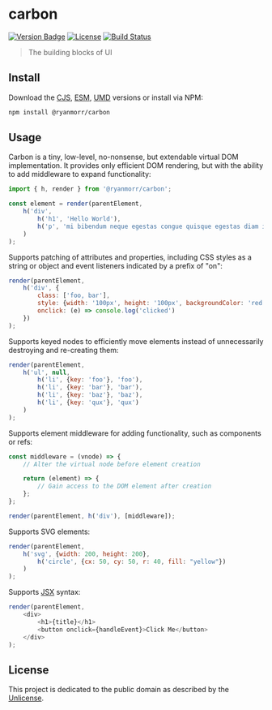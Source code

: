 # carbon

[![Version Badge][version-image]][project-url]
[![License][license-image]][license-url]
[![Build Status][build-image]][build-url]

> The building blocks of UI

## Install

Download the [CJS](https://github.com/ryanmorr/carbon/raw/master/dist/cjs/carbon.js), [ESM](https://github.com/ryanmorr/carbon/raw/master/dist/esm/carbon.js), [UMD](https://github.com/ryanmorr/carbon/raw/master/dist/umd/carbon.js) versions or install via NPM:

```sh
npm install @ryanmorr/carbon
```

## Usage

Carbon is a tiny, low-level, no-nonsense, but extendable virtual DOM implementation. It provides only efficient DOM rendering, but with the ability to add middleware to expand functionality:

```javascript
import { h, render } from '@ryanmorr/carbon';

const element = render(parentElement,
    h('div', 
        h('h1', 'Hello World'),
        h('p', 'mi bibendum neque egestas congue quisque egestas diam in arcu')
    )
);
```

Supports patching of attributes and properties, including CSS styles as a string or object and event listeners indicated by a prefix of "on":

```javascript
render(parentElement,
    h('div', {
        class: ['foo, bar'],
        style: {width: '100px', height: '100px', backgroundColor: 'red'},
        onclick: (e) => console.log('clicked')
    })
);
```

Supports keyed nodes to efficiently move elements instead of unnecessarily destroying and re-creating them:

```javascript
render(parentElement,
    h('ul', null, 
        h('li', {key: 'foo'}, 'foo'),
        h('li', {key: 'bar'}, 'bar'),
        h('li', {key: 'baz'}, 'baz'),
        h('li', {key: 'qux'}, 'qux')
    )
);
```

Supports element middleware for adding functionality, such as components or refs:

```javascript
const middleware = (vnode) => {
    // Alter the virtual node before element creation

    return (element) => {
        // Gain access to the DOM element after creation
    };
};

render(parentElement, h('div'), [middleware]);
```

Supports SVG elements:

```javascript
render(parentElement,
    h('svg', {width: 200, height: 200}, 
        h('circle', {cx: 50, cy: 50, r: 40, fill: "yellow"})
    )
);
```

Supports [JSX](https://reactjs.org/docs/introducing-jsx.html) syntax:

```javascript
render(parentElement,
    <div>
        <h1>{title}</h1>
        <button onclick={handleEvent}>Click Me</button>
    </div>
);
```

## License

This project is dedicated to the public domain as described by the [Unlicense](http://unlicense.org/).

[project-url]: https://github.com/ryanmorr/carbon
[version-image]: https://img.shields.io/github/package-json/v/ryanmorr/carbon?color=blue&style=flat-square
[build-url]: https://github.com/ryanmorr/carbon/actions
[build-image]: https://img.shields.io/github/actions/workflow/status/ryanmorr/carbon/node.js.yml?style=flat-square
[license-image]: https://img.shields.io/github/license/ryanmorr/carbon?color=blue&style=flat-square
[license-url]: UNLICENSE
